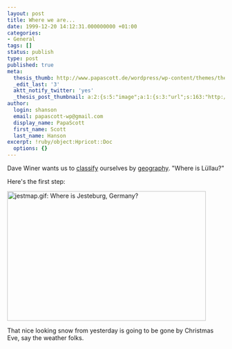 ```yaml
---
layout: post
title: Where we are...
date: 1999-12-20 14:12:31.000000000 +01:00
categories:
- General
tags: []
status: publish
type: post
published: true
meta:
  thesis_thumb: http://www.papascott.de/wordpress/wp-content/themes/thesis_151/lib/scripts/thumb.php?w=100&h=100&zc=1&q=100&src=http://www.papascott.de/images/mausnews/jestmap.gif
  _edit_last: '3'
  aktt_notify_twitter: 'yes'
  _thesis_post_thumbnail: a:2:{s:5:"image";a:1:{s:3:"url";s:163:"http://www.papascott.de/wordpress/wp-content/themes/thesis_151/lib/scripts/thumb.php?w=100&h=100&zc=1&q=100&src=http://www.papascott.de/images/mausnews/jestmap.gif";}s:5:"frame";a:1:{s:2:"on";s:1:"1";}}
author:
  login: shanson
  email: papascott-wp@gmail.com
  display_name: PapaScott
  first_name: Scott
  last_name: Hanson
excerpt: !ruby/object:Hpricot::Doc
  options: {}
---
```

<p>Dave Winer wants us to <a href="http://subhonker2.userland.com/weblogMonitor/categories">classify</a> ourselves by <a href="http://subhonker2.userland.com/weblogMonitor/categories/Geography">geography</a>. "Where is Lüllau?" </p>
<p>Here's the first step:</p>
<p><img src="http://www.papascott.de/wordpress/wp-content/uploads/1999/12/jestmap.gif" height="300" width="460" border="0" alt="jestmap.gif: Where is Jesteburg, Germany?" /></p>
<p>That nice looking snow from yesterday is going to be gone by Christmas Eve, say the weather folks.</p>
